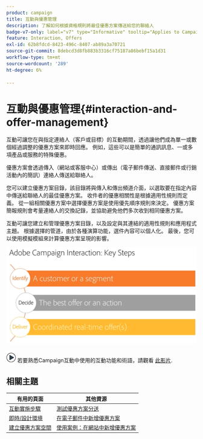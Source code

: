```yaml
---
product: campaign
title: 互動與優惠管理
description: 了解如何根據資格規則將最佳優惠方案傳送給您的聯絡人
badge-v7-only: label="v7" type="Informative" tooltip="Applies to Campaign Classic v7 only"
feature: Interaction, Offers
exl-id: 62b8fdcd-8423-496c-8407-ab89a3a70721
source-git-commit: 8debcd3d8fb883b3316cf75187a86bebf15a1d31
workflow-type: tm+mt
source-wordcount: '289'
ht-degree: 6%

---
```


# 互動與優惠管理{#interaction-and-offer-management}



互動可讓您在與指定連絡人（客戶或目標）的互動期間，透過讓他們成為單一或數個經過調整的優惠方案來即時回應。 例如，這些可以是簡單的通訊訊息、一或多項產品或服務的特殊優惠。

優惠方案會透過傳入（網站或客服中心）或傳出（電子郵件傳送、直接郵件或行銷活動內的簡訊）連絡人傳送給聯絡人。

您可以建立優惠方案目錄，該目錄將與傳入和傳出頻道介面，以選取要在指定內容中傳送給聯絡人的最佳優惠方案。 收件者的優惠相關性是根據適用性規則而定義。 從一組相關優惠方案中選擇優惠方案是使用優先順序規則來決定。 優惠方案簡報規則會考量連絡人的交換記錄，並協助避免他們多次收到相同優惠方案。

互動可讓您建立和管理優惠方案目錄，以及設定與其連結的適用性規則和應用程式主題。 根據選擇的管道，由於各種演算功能，選件內容可以個人化。 最後，您可以使用模擬模組來計算優惠方案呈現的影響。

![](assets/Offermgt2.png)

![](assets/do-not-localize/how-to-video.png) 若要熟悉Campaign互動中使用的互動功能和術語，請觀看 [此影片](https://helpx.adobe.com/campaign/classic/how-to/acs-overview.html?playlist=/ccx/v1/collection/product/campaign/classic/segment/digital-marketers/explevel/intermediate/applaunch/get-started/collection.ccx.js&amp;ref=helpx.adobe.com).

## 相關主題

| 有用的頁面 | 其他資源 |
|---|---|
| [互動實施步驟](../../interaction/using/implementation-steps.md) | [測試優惠方案分送](../../interaction/using/about-offers-simulation.md) |
| [即時/設計環境](../../interaction/using/live-design-environments.md) | [在電子郵件中新增優惠方案](../../interaction/using/integrating-an-offer-via-the-wizard.md) |
| [建立優惠方案空間](../../interaction/using/creating-offer-spaces.md) | [使用案例：在網站中新增優惠方案](../../interaction/using/offers-on-an-inbound-channel.md) |
